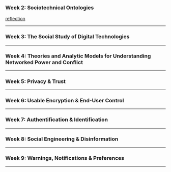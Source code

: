 ### Week 2: Sociotechnical Ontologies
[reflection](https://cosbeyr.github.io/Data-Dilemmas/week-two/week-two)

---


### Week 3: The Social Study of Digital Technologies

---


### Week 4: Theories and Analytic Models for Understanding Networked Power and Conflict

---


### Week 5: Privacy & Trust

---


### Week 6: Usable Encryption & End-User Control

---


### Week 7: Authentification & Identification

---


### Week 8: Social Engineering & Disinformation

---


### Week 9: Warnings, Notifications & Preferences

---
